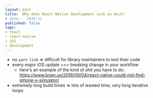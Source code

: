 ```yaml
---
layout: post
title:  Why does React Native development suck so much?
# date:   2019-11
published: false
tags:
- react
- react-native
- iOS
- development 
---
```


- no `yarn link` => difficult for library maintainers to test their code
- every major iOS update === breaking change in your workflow
  - here's an example of the kind of shit you have to do: <a target="_blank" href="https://www.bram.us/2019/09/04/react-native-could-not-find-iphone-x-simulator/">https://www.bram.us/2019/09/04/react-native-could-not-find-iphone-x-simulator/</a>
- extremely long build times => lots of wasted time, very long iterative loops
